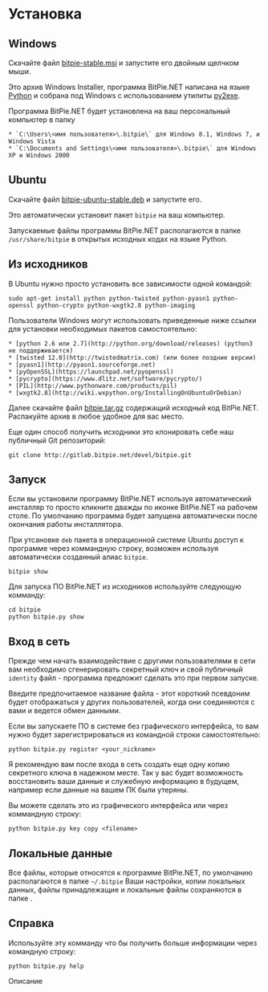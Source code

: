 # Установка


## Windows

Скачайте файл [bitpie-stable.msi](http://bitpie.net/download/bitpie-stable.msi) 
и запустите его двойным щелчком мыши.

Это архив Windows Installer, программа BitPie.NET написана на языке [Python](http://python.org) и собрана под Windows 
с использованием утилиты [py2exe](http://www.py2exe.org/).

Программа BitPie.NET будет установлена на ваш персональный компьютер в папку 
	
	* `С:\Users\<имя пользователя>\.bitpie\` для Windows 8.1, Windows 7, и Windows Vista
	* `C:\Documents and Settings\<имя пользователя>\.bitpie\` для Windows XP и Windows 2000
	
## Ubuntu

Скачайте файл [bitpie-ubuntu-stable.deb](http://bitpie.net/download/bitpie-ubuntu-stable.deb) и запустите его.

Это автоматически установит пакет `bitpie` на ваш компьютер.

Запускаемые файлы программы BitPie.NET располагаются в папке `/usr/share/bitpie` 
в открытых исходных кодах на языке Python. 


## Из исходников

В Ubuntu нужно просто установить все зависимости одной командой:

    sudo apt-get install python python-twisted python-pyasn1 python-openssl python-crypto python-wxgtk2.8 python-imaging

Пользователи Windows могут использовать приведенные ниже ссылки для установки необходимых пакетов самостоятельно:

	* [python 2.6 или 2.7](http://python.org/download/releases) (python3 не поддерживается)
	* [twisted 12.0](http://twistedmatrix.com) (или более поздние версии)
	* [pyasn1](http://pyasn1.sourceforge.net)
	* [pyOpenSSL](https://launchpad.net/pyopenssl)
	* [pycrypto](https://www.dlitz.net/software/pycrypto/)
	* [PIL](http://www.pythonware.com/products/pil)
	* [wxgtk2.8](http://wiki.wxpython.org/InstallingOnUbuntuOrDebian)

Далее скачайте файл [bitpie.tar.gz](http://bitpie.net/download/bitpie.tar.gz) содержащий исходный код BitPie.NET. 
Распакуйте архив в любое удобное для вас место.

Еще один способ получить исходники это клонировать себе наш публичный Git репозиторий:

	git clone http://gitlab.bitpie.net/devel/bitpie.git


## Запуск

Если вы установили программу BitPie.NET используя автоматический инсталляр
то просто кликните дважды по иконке BitPie.NET на рабочем столе. 
По умолчанию программа будет запущена автоматически после окончания работы инсталлятора.

При утсановке `deb` пакета в операционной системе Ubuntu доступ к программе через коммандную строку, 
возможен используя автоматически созданный алиас `bitpie`.

	bitpie show

Для запуска ПО BitPie.NET из исходников используйте следующую комманду:

    cd bitpie
    python bitpie.py show


## Вход в сеть
	
Прежде чем начать взаимодействие с другими пользователями в сети вам необходимо сгенерировать
секретный ключ и свой публичный `identity` файл - программа предложит сделать это при первом запуске.

Введите предпочитаемое название файла - этот короткий псевдоним будет отображаться у других пользователей,
когда они соединяются с вами и ведется обмен данными. 

Если вы запускаете ПО в системе без графического интерфейса,
то вам нужно будет зарегистрироваться из командной строки самостоятельно:

    python bitpie.py register <your_nickname>

Я рекомендую вам после входа в сеть создать еще одну копию секретного ключа в надежном месте. 
Так у вас будет возможность восстановить ваши данные и служебную информацию в будущем,
например если данные на вашем ПК были утеряны.

Вы можете сделать это из графического интерфейса или через коммандную строку:

	python bitpie.py key copy <filename>
	

## Локальные данные

Все файлы, которые относятся к программе BitPie.NET, по умолчанию располагаются в папке 
`~/.bitpie`
Ваши настройки, копии локальных данных, файлы принадлежащие и локальные файлы сохраняются в папке .


## Справка

Используйте эту комманду что бы получить больше информации через командную строку:

	python bitpie.py help
	
Описание

